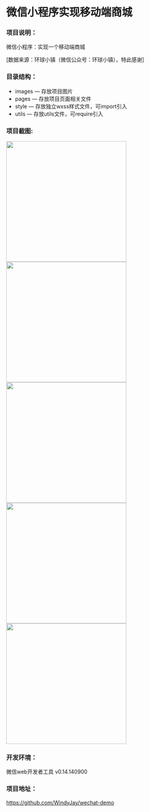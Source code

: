 # 微信小程序实现移动端商城
### 项目说明：
微信小程序：实现一个移动端商城  

[数据来源：环球小镇（微信公众号：环球小镇），特此感谢]

### 目录结构：
- images — 存放项目图片
- pages — 存放项目页面相关文件
- style — 存放独立wxss样式文件，可import引入
- utils — 存放utils文件，可require引入

### 项目截图:

<img src="https://github.com/WindyJay/wechat-demo/screenshots/screenshorts-01.png" width="320px" style="display:inline;">

<img src="https://github.com/WindyJay/wechat-demo/screenshots/screenshorts-02.png" width="320px" style="display:inline;">

<img src="https://github.com/WindyJay/wechat-demo/screenshots/screenshorts-03.png" width="320px" style="display:inline;">

<img src="https://github.com/WindyJay/wechat-demo/screenshots/screenshorts-04.png" width="320px" style="display:inline;">

<img src="https://github.com/WindyJay/wechat-demo/screenshots/screenshorts-05.png" width="320px" style="display:inline;">

### 开发环境：
微信web开发者工具 v0.14.140900

### 项目地址：
https://github.com/WindyJay/wechat-demo